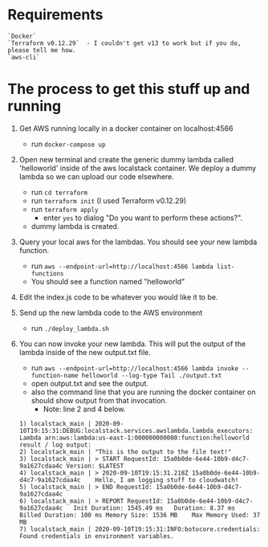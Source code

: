 # Requirements
    `Docker`
    `Terraform v0.12.29`  - I couldn't get v13 to work but if you do, please tell me how.
    `aws-cli`

# The process to get this stuff up and running
1) Get AWS running locally in a docker container on localhost:4566
    - run `docker-compose up`

2) Open new terminal and create the generic dummy lambda called 'helloworld' inside of the aws localstack container.  We deploy a dummy lambda so we can upload our code elsewhere.
    - run `cd terraform`
    - run `terraform init` (I used Terraform v0.12.29)
    - run `terraform apply`
        - enter `yes` to dialog "Do you want to perform these actions?".
    - dummy lambda is created.  

3) Query your local aws for the lambdas.  You should see your new lambda function. 
    - run `aws --endpoint-url=http://localhost:4566 lambda list-functions`
    - You should see a function named "helloworld"

3) Edit the index.js code to be whatever you would like it to be.

4) Send up the new lambda code to the AWS environment
    - run `./deploy_lambda.sh`

5) You can now invoke your new lambda.  This will put the output of the lambda inside of the new output.txt file.
    - run `aws --endpoint-url=http://localhost:4566 lambda invoke --function-name helloworld --log-type Tail ./output.txt`
    - open output.txt and see the output.
    - also the command line that you are running the docker container on should show output from that invocation.
        - Note: line 2 and 4 below.
    ``` 
    1) localstack_main | 2020-09-10T19:15:31:DEBUG:localstack.services.awslambda.lambda_executors: Lambda arn:aws:lambda:us-east-1:000000000000:function:helloworld result / log output:
    2) localstack_main | "This is the output to the file text!"
    3) localstack_main | > START RequestId: 15a0b0de-6e44-10b9-d4c7-9a1627cdaa4c Version: $LATEST
    4) localstack_main | > 2020-09-10T19:15:31.218Z	15a0b0de-6e44-10b9-d4c7-9a1627cdaa4c	Hello, I am logging stuff to cloudwatch!
    5) localstack_main | > END RequestId: 15a0b0de-6e44-10b9-d4c7-9a1627cdaa4c
    6) localstack_main | > REPORT RequestId: 15a0b0de-6e44-10b9-d4c7-9a1627cdaa4c	Init Duration: 1545.49 ms	Duration: 8.37 ms	Billed Duration: 100 ms	Memory Size: 1536 MB	Max Memory Used: 37 MB
    7) localstack_main | 2020-09-10T19:15:31:INFO:botocore.credentials: Found credentials in environment variables.
    ```
